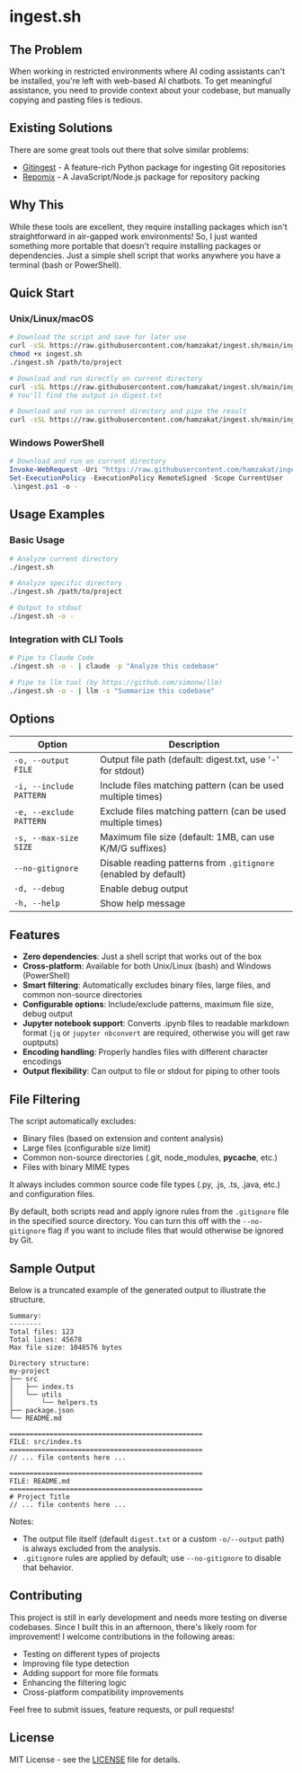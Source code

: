 

# ingest.sh


## The Problem

When working in restricted environments where AI coding assistants can't be installed, you're left with web-based AI chatbots. To get meaningful assistance, you need to provide context about your codebase, but manually copying and pasting files is tedious.

## Existing Solutions

There are some great tools out there that solve similar problems:
- [Gitingest](https://github.com/coderamp-labs/gitingest/) - A feature-rich Python package for ingesting Git repositories
- [Repomix](https://github.com/yamadashy/repomix) - A JavaScript/Node.js package for repository packing

## Why This

While these tools are excellent, they require installing packages which isn't straightforward in air-gapped work environments! So, I just wanted something more portable that doesn't require installing packages or dependencies. Just a simple shell script that works anywhere you have a terminal (bash or PowerShell).


## Quick Start

### Unix/Linux/macOS

```bash
# Download the script and save for later use
curl -sSL https://raw.githubusercontent.com/hamzakat/ingest.sh/main/ingest.sh -o ingest.sh
chmod +x ingest.sh
./ingest.sh /path/to/project

# Download and run directly on current directory
curl -sSL https://raw.githubusercontent.com/hamzakat/ingest.sh/main/ingest.sh | bash -s .
# You'll find the output in digest.txt

# Download and run on current directory and pipe the result
curl -sSL https://raw.githubusercontent.com/hamzakat/ingest.sh/main/ingest.sh | bash -s . -o - | ...

```

### Windows PowerShell

```powershell
# Download and run on current directory
Invoke-WebRequest -Uri "https://raw.githubusercontent.com/hamzakat/ingest.sh/main/ingest.ps1" -OutFile "ingest.ps1"
Set-ExecutionPolicy -ExecutionPolicy RemoteSigned -Scope CurrentUser
.\ingest.ps1 -o -
```

## Usage Examples

### Basic Usage

```bash
# Analyze current directory
./ingest.sh

# Analyze specific directory
./ingest.sh /path/to/project

# Output to stdout
./ingest.sh -o -
```

### Integration with CLI Tools

```bash
# Pipe to Claude Code
./ingest.sh -o - | claude -p "Analyze this codebase"

# Pipe to llm tool (by https://github.com/simonw/llm)
./ingest.sh -o - | llm -s "Summarize this codebase"

```

## Options

| Option | Description |
|--------|-------------|
| `-o, --output FILE` | Output file path (default: digest.txt, use '-' for stdout) |
| `-i, --include PATTERN` | Include files matching pattern (can be used multiple times) |
| `-e, --exclude PATTERN` | Exclude files matching pattern (can be used multiple times) |
| `-s, --max-size SIZE` | Maximum file size (default: 1MB, can use K/M/G suffixes) |
| `--no-gitignore` | Disable reading patterns from `.gitignore` (enabled by default) |
| `-d, --debug` | Enable debug output |
| `-h, --help` | Show help message |

## Features

- **Zero dependencies**: Just a shell script that works out of the box
- **Cross-platform**: Available for both Unix/Linux (bash) and Windows (PowerShell)
- **Smart filtering**: Automatically excludes binary files, large files, and common non-source directories
- **Configurable options**: Include/exclude patterns, maximum file size, debug output
- **Jupyter notebook support**: Converts .ipynb files to readable markdown format (`jq` or `jupyter nbconvert` are required, otherwise you will get raw ouptputs)
- **Encoding handling**: Properly handles files with different character encodings
- **Output flexibility**: Can output to file or stdout for piping to other tools

## File Filtering

The script automatically excludes:

- Binary files (based on extension and content analysis)
- Large files (configurable size limit)
- Common non-source directories (.git, node_modules, __pycache__, etc.)
- Files with binary MIME types

It always includes common source code file types (.py, .js, .ts, .java, etc.) and configuration files.

By default, both scripts read and apply ignore rules from the `.gitignore` file in the specified source directory. You can turn this off with the `--no-gitignore` flag if you want to include files that would otherwise be ignored by Git.

## Sample Output

Below is a truncated example of the generated output to illustrate the structure.

```text
Summary:
--------
Total files: 123
Total lines: 45678
Max file size: 1048576 bytes

Directory structure:
my-project
├── src
│   ├── index.ts
│   └── utils
│       └── helpers.ts
├── package.json
└── README.md

================================================
FILE: src/index.ts
================================================
// ... file contents here ...

================================================
FILE: README.md
================================================
# Project Title
// ... file contents here ...
```

Notes:
- The output file itself (default `digest.txt` or a custom `-o/--output` path) is always excluded from the analysis.
- `.gitignore` rules are applied by default; use `--no-gitignore` to disable that behavior.

## Contributing

This project is still in early development and needs more testing on diverse codebases. Since I built this in an afternoon, there's likely room for improvement! I welcome contributions in the following areas:

- Testing on different types of projects
- Improving file type detection
- Adding support for more file formats
- Enhancing the filtering logic
- Cross-platform compatibility improvements

Feel free to submit issues, feature requests, or pull requests!

## License

MIT License - see the [LICENSE](LICENSE) file for details.
